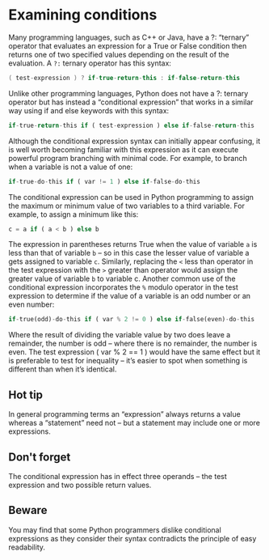 # Examining conditions

Many programming languages, such as C++ or Java, have a ?: “ternary” operator
that evaluates an expression for a True or False condition then returns
one of two specified values depending on the result of the evaluation.
A `?:` ternary operator has this syntax:
```java
( test-expression ) ? if-true-return-this : if-false-return-this
```
Unlike other programming languages, Python does not have a ?: ternary operator
but has instead a “conditional expression” that works in a similar way using
if and else keywords with this syntax:
```py
if-true-return-this if ( test-expression ) else if-false-return-this
```
Although the conditional expression syntax can initially appear confusing,
it is well worth becoming familiar with this expression as it can execute
powerful program branching with minimal code. For example, to branch when
a variable is not a value of one:
```py
if-true-do-this if ( var != 1 ) else if-false-do-this
```
The conditional expression can be used in Python programming to assign the
maximum or minimum value of two variables to a third variable. For example,
to assign a minimum like this:
```py
c = a if ( a < b ) else b
```
The expression in parentheses returns True when the value of variable `a` is
less than that of variable `b` – so in this case the lesser value of variable
a gets assigned to variable `c`.
Similarly, replacing the `<` less than operator in the test expression with
the `>` greater than operator would assign the greater value of variable `b`
to variable c.
Another common use of the conditional expression incorporates the `%` modulo
operator in the test expression to determine if the value of a variable is an
odd number or an even number:
```py
if-true(odd)-do-this if ( var % 2 != 0 ) else if-false(even)-do-this
```
Where the result of dividing the variable value by two does leave a remainder,
the number is odd – where there is no remainder, the number is even. The test
expression ( var % 2 == 1 ) would have the same effect but it is preferable to test for
inequality – it’s easier to spot when something is different than when it’s
identical.

## Hot tip
In general programming terms an “expression” always returns a value whereas a
“statement” need not – but a statement may include one or more expressions.

## Don't forget
The conditional expression has in effect three operands – the test expression and
two possible return values.

## Beware
You may find that some Python programmers dislike conditional expressions as
they consider their syntax contradicts the principle of easy readability.
